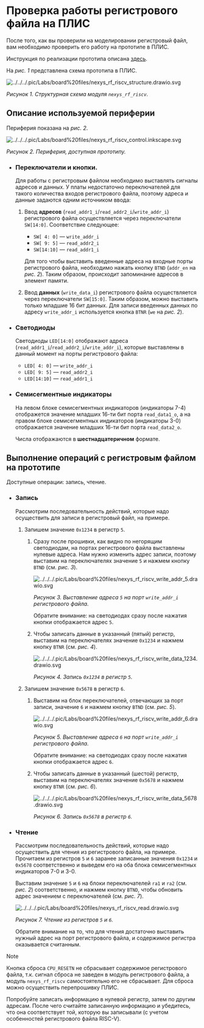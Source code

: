 # Проверка работы регистрового файла на ПЛИС

После того, как вы проверили на моделировании регистровый файл, вам необходимо проверить его работу на прототипе в ПЛИС.

Инструкция по реализации прототипа описана [здесь](../../../Vivado%20Basics/How%20to%20program%20an%20fpga%20board.md).

На _рис. 1_ представлена схема прототипа в ПЛИС.

![../../../.pic/Labs/board%20files/nexys_rf_riscv_structure.drawio.svg](../../../.pic/Labs/board%20files/nexys_rf_riscv_structure.drawio.svg)

_Рисунок 1. Структурная схема модуля `nexys_rf_riscv`._

## Описание используемой периферии

Периферия показана на _рис. 2_.

![../../../.pic/Labs/board%20files/nexys_rf_riscv_control.inkscape.svg](../../../.pic/Labs/board%20files/nexys_rf_riscv_control.inkscape.svg)

_Рисунок 2. Периферия, доступная прототипу._

-   ### Переключатели и кнопки.

    Для работы с регистровым файлом необходимо выставлять сигналы адресов и данных.
    У платы недостаточно переключателей для такого количества входов регистрового файла, поэтому адреса и данные задаются одним источником ввода:

    1.  Ввод **адресов** (`read_addr1_i`/`read_addr2_i`/`write_addr_i`) регистрового файла осуществляется через переключатели `SW[14:0]`. Соответствие следующее:

        -   `SW[ 4: 0]` — `write_addr_i`
        -   `SW[ 9: 5]` — `read_addr2_i`
        -   `SW[14:10]` — `read_addr1_i`

        Для того чтобы выставить введенные адреса на входные порты регистрового файла, необходимо нажать кнопку `BTND` (`addr_en` на _рис. 2_). Таким образом, происходит запоминание адресов в элемент памяти.
    1.  Ввод **данных** (`write_data_i`) регистрового файла осуществляется через переключатели `SW[15:0]`. Таким образом, можно выставить только младшие 16 бит данных. Для записи введенных данных по адресу `write_addr_i` используется кнопка `BTNR` (`we` на _рис. 2_).
-   ### Светодиоды

    Светодиоды `LED[14:0]` отображают адреса (`read_addr1_i`/`read_addr2_i`/`write_addr_i`), которые выставлены в данный момент на порты регистрового файла:

    -   `LED[ 4: 0]` — `write_addr_i`
    -   `LED[ 9: 5]` — `read_addr2_i`
    -   `LED[14:10]` — `read_addr1_i`

-   ### Семисегментные индикаторы

    На левом блоке семисегментных индикаторов (индикаторы 7-4) отображется значение младших 16-ти бит порта `read_data1_o`, а на правом блоке семисегментных индикаторов (индикаторы 3-0) отображается значение младших 16-ти бит порта `read_data2_o`.

    Числа отображаются в **шестнадцатеричном** формате.

## Выполнение операций с регистровым файлом на прототипе

Доступные операции: запись, чтение.

-   ### Запись

    Рассмотрим последовательность действий, которые надо осуществить для записи в регистровый файл, на примере.

    1.  Запишем значение `0x1234` в регистр `5`.

        1.  Сразу после прошивки, как видно по негорящим светодиодам, на портах регистрового файла выставлены нулевые адреса. Нам нужно изменить адрес записи, поэтому выставим на переключателях значение `5` и нажмем кнопку `BTND` (см. _рис. 3_).

            ![../../../.pic/Labs/board%20files/nexys_rf_riscv_write_addr_5.drawio.svg](../../../.pic/Labs/board%20files/nexys_rf_riscv_write_addr_5.drawio.svg)

            _Рисунок 3. Выставление адреса `5` на порт `write_addr_i` регистрового файла._

            Обратите внимание: на светодиодах сразу после нажатия кнопки отображается адрес `5`.
        1.  Чтобы записать данные в указанный (пятый) регистр, выставим на переключателях значение `0x1234` и нажмем кнопку `BTNR` (см. _рис. 4_).

            ![../../../.pic/Labs/board%20files/nexys_rf_riscv_write_data_1234.drawio.svg](../../../.pic/Labs/board%20files/nexys_rf_riscv_write_data_1234.drawio.svg)

            _Рисунок 4. Запись `0x1234` в регистр `5`._

    1.  Запишем значение `0x5678` в регистр `6`.

        1.  Выставим на блок переключателей, отвечающих за порт записи, значение `6` и нажмем кнопку `BTND` (см. _рис. 5_).

            ![../../../.pic/Labs/board%20files/nexys_rf_riscv_write_addr_6.drawio.svg](../../../.pic/Labs/board%20files/nexys_rf_riscv_write_addr_6.drawio.svg)

            _Рисунок 5. Выставление адреса `6` на порт `write_addr_i` регистрового файла._

            Обратите внимание: на светодиодах сразу после нажатия кнопки отображается адрес `6`.
        1.  Чтобы записать данные в указанный (шестой) регистр, выставим на переключателях значение `0x5678` и нажмем кнопку `BTNR` (см. _рис. 6_).

            ![../../../.pic/Labs/board%20files/nexys_rf_riscv_write_data_5678.drawio.svg](../../../.pic/Labs/board%20files/nexys_rf_riscv_write_data_5678.drawio.svg)

            _Рисунок 6. Запись `0x5678` в регистр `6`._

-   ### Чтение

    Рассмотрим последовательность действий, которые надо осуществить для чтения из регистрового файла, на примере. Прочитаем из регистров `5` и `6` заранее записанные значения `0x1234` и `0x5678` соответственно и выведем его на оба блока семисегментных индикаторов 7-0 и 3-0.

    Выставим значение `5` и `6` на блоки переключателей `ra1` и `ra2` (см. _рис. 2_) соответственно, и нажмем кнопку `BTND`, чтобы обновить адрес значением с переключателей (см. _рис. 7_).

    ![../../../.pic/Labs/board%20files/nexys_rf_riscv_read.drawio.svg](../../../.pic/Labs/board%20files/nexys_rf_riscv_read.drawio.svg)

    _Рисунок 7. Чтение из регистров `5` и `6`._

    Обратите внимание на то, что для чтения достаточно выставить нужный адрес на порт регистрового файла, и содержимое регистра оказывается считанным.

> [!NOTE]
> Кнопка сброса `CPU_RESETN` не сбрасывает содержимое регистрового файла, т.к. сигнал сброса не заведен в модуль регистрового файла, а модуль `nexys_rf_riscv` самостоятельно его не сбрасывает. Для сброса можно осуществить перепрошивку ПЛИС.

Попробуйте записать информацию в нулевой регистр, затем по другим адресам. После чего считайте записанную информацию и убедитесь, что она соответствует той, которую вы записывали (с учетом особенностей регистрового файла RISC-V).
